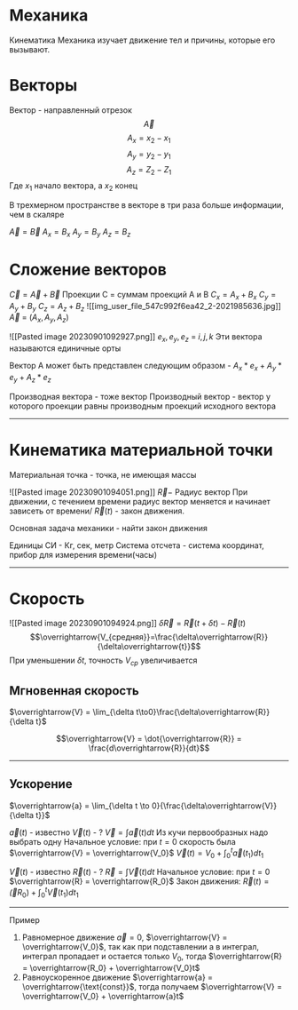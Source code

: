 # Механика
Кинематика
Механика изучает движение тел и причины, которые его вызывают.

# Векторы
Вектор - направленный отрезок
$$\overrightarrow{A}$$
$$A_x = x_2 - x_1$$
$$A_y = y_2 - y_1$$
$$A_z = Z_2 - Z_1$$
Где $x_1$ начало вектора, а $x_2$ конец

В трехмерном пространстве в векторе в три раза больше информации, чем в скаляре

$\overrightarrow{A} = \overrightarrow{B}$
$A_x = B_x$
$A_y = B_y$
$A_z = B_z$

# Сложение векторов

$\overrightarrow{C} = \overrightarrow{A} + \overrightarrow{B}$
Проекции C = суммам проекций А и B
$C_x = A_x + B_x$
$C_y = A_y + B_y$
$C_z = A_z + B_z$
![[img_user_file_547c992f6ea42_2-2021985636.jpg]]
$\overrightarrow{A}$ = ($A_x, A_y, A_z$)

![[Pasted image 20230901092927.png]]
$e_x, e_y, e_z$ =  $i, j, k$
Эти вектора называются единичные орты

Вектор A может быть представлен следующим образом - $A_x * e_x + A_y * e_y + A_z * e_z$

Производная вектора - тоже вектор
Производный вектор - вектор у которого проекции равны производным проекций исходного вектора

--------
# Кинематика материальной точки
Материальная точка - точка, не имеющая массы

![[Pasted image 20230901094051.png]]
$\overrightarrow{R} -$ Радиус вектор
При движении, с течением времени радиус вектор меняется и начинает зависеть от времени/
$\overrightarrow{R}(t)$ - закон движения.

Основная задача механики - найти закон движения

Единицы СИ - Кг, сек, метр
Система отсчета - система координат, прибор для измерения времени(часы)

------
# Скорость
![[Pasted image 20230901094924.png]]
$\delta \overrightarrow{R} = \overrightarrow{R}(t + \delta t) - \overrightarrow{R}(t)$
$$\overrightarrow{V_{средняя}}=\frac{\delta\overrightarrow{R}}{\delta\overrightarrow{t}}$$
При уменьшении $\delta t$, точность $V_{ср}$ увеличивается

## Мгновенная скорость
$\overrightarrow{V} = \lim_{\delta t\to0}\frac{\delta\overrightarrow{R}}{\delta t}$

$$\overrightarrow{V} = \dot{\overrightarrow{R}} = \frac{d\overrightarrow{R}}{dt}$$


---
## Ускорение
$\overrightarrow{a} = \lim_{\delta t \to 0}{\frac{\delta\overrightarrow{V}}{\delta t}}$

$\overrightarrow{a}(t)$ - известно
$\overrightarrow{V}(t)$ - ?
$\overrightarrow{V} = \int\overrightarrow{a}(t)dt$
Из кучи первообразных надо выбрать одну
Начальное условие: при $t = 0$ скорость была $\overrightarrow{V} = \overrightarrow{V_0}$
$\overrightarrow{V}(t) = V_0 + \int_0^t\overrightarrow{a}(t_1)dt_1$


$\overrightarrow{V}(t)$ - известно
$\overrightarrow{R}(t)$ - ?
$\overrightarrow{R} = \int\overrightarrow{V}(t)dt$
Начальное условие: при $t=0$ $\overrightarrow{R} = \overrightarrow{R_0}$
Закон движения: $\overrightarrow{R}(t) = \overrightarrow(R_0) + \int_0^t\overrightarrow{V}(t_1)dt_1$

----
Пример
1) Равномерное движение $\overrightarrow{a} = 0$, $\overrightarrow{V} = \overrightarrow{V_0}$, так как при подставлении а в интеграл, интеграл пропадает и остается только $V_0$, тогда $\overrightarrow{R} = \overrightarrow{R_0} + \overrightarrow{V_0}t$
2) Равноускоренное движение $\overrightarrow{a} = \overrightarrow{\text{const}}$, тогда получаем $\overrightarrow{V} = \overrightarrow{V_0} + \overrightarrow{a}t$